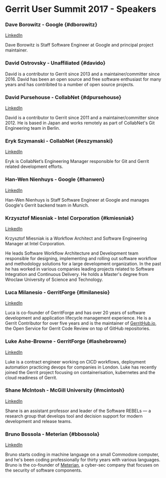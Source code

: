 # Gerrit User Summit 2017 - Speakers

### Dave Borowitz - Google {#dborowitz}

[LinkedIn](https://www.linkedin.com/in/dborowitz/)

Dave Borowitz is Staff Software Engineer at Google and principal
project maintainer.

### David Ostrovsky - Unaffiliated {#davido}

David is a contributor to Gerrit since 2013 and a maintainer/committer
since 2016. David has been an open source and free software enthusiast
for many years and has contribited to a number of open source projects.

### David Pursehouse - CollabNet {#dpursehouse}

[LinkedIn](https://www.linkedin.com/in/davidpursehouse/)

David is a contributor to Gerrit since 2011 and a maintainer/committer
since 2012. He is based in Japan and works remotely as part of
CollabNet's Git Engineering team in Berlin.

### Eryk Szymanski - CollabNet {#eszymanski}
[LinkedIn](https://www.linkedin.com/in/eryk-szymanski-94b92ba)

Eryk is CollabNet’s Engineering Manager responsible for Git and Gerrit
related development efforts.

### Han-Wen Nienhuys - Google {#hanwen}

[LinkedIn](https://www.linkedin.com/in/han-wen-nienhuys-794753)

Han-Wen Nienhuys is Staff Software Engineer at Google and manages Google's
Gerrit backend team in Munich.

### Krzysztof Miesniak - Intel Corporation {#kmiesniak}

[LinkedIn](https://www.linkedin.com/in/krzysztof-miesniak-9036132/)

Krzysztof Miesniak is a Workflow Architect and Software Engineering
Manager at Intel Corporation.

He leads Software Workflow Architecture and Development team responsible
for designing, implementing and rolling out software workflow and methodology
solutions for a large development organization.
In the past he has worked in various companies leading projects related to
Software Integration and Continuous Delivery.
He holds a Master's degree from Wroclaw University of Science and Technology.

### Luca Milanesio - GerritForge {#lmilanesio}

[LinkedIn](https://www.linkedin.com/in/lucamilanesio/)

Luca is co-founder of GerritForge and has over 20 years of software development
and application lifecycle management experience.
He is a Gerrit Contributor for over five years and is the maintainer
of [GerritHub.io](https://gerrithub.io), the Open Service for Gerrit Code Review
on top of GitHub repositories.

### Luke Ashe-Browne - GerritForge {#lashebrowne}

[LinkedIn](https://www.linkedin.com/in/lukeab/)

Luke is a contract engineer working on CICD workflows, deployment automation
practicing devops for companies in London.
Luke has recently joined the Gerrit project focusing on containerisation,
kubernetes and the cloud readiness of Gerrit.

### Shane McIntosh - McGill University {#mcintosh}

[LinkedIn](https://www.linkedin.com/in/shane-mcintosh)

Shane is an assistant professor and leader of the Software REBELs — a research
group that develops tool and decision support for modern development and release
teams.

### Bruno Bossola - Meterian {#bbossola}

[LinkedIn](https://www.linkedin.com/in/bbossola)

Bruno starts coding in machine language on a small Commodore computer, and he's
been coding professionally for thirty years with various languages. Bruno is the
co-founder of [Meterian](https://www.meterian.io), a cyber-sec company
that focuses on the security of software components.
